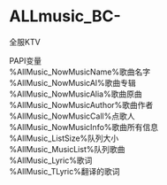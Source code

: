 # ALLmusic_BC-

全服KTV  

PAPI变量  
%AllMusic_NowMusicName%歌曲名字  
%AllMusic_NowMusicAl%歌曲专辑  
%AllMusic_NowMusicAlia%歌曲原曲  
%AllMusic_NowMusicAuthor%歌曲作者  
%AllMusic_NowMusicCall%点歌人  
%AllMusic_NowMusicInfo%歌曲所有信息  
%AllMusic_ListSize%队列大小  
%AllMusic_MusicList%队列歌曲  
%AllMusic_Lyric%歌词  
%AllMusic_TLyric%翻译的歌词